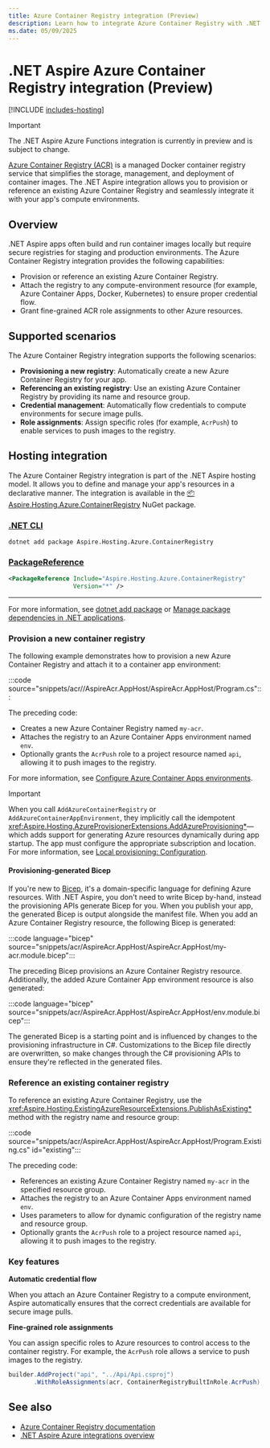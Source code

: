 ```yaml
---
title: Azure Container Registry integration (Preview)
description: Learn how to integrate Azure Container Registry with .NET Aspire for secure container image management.
ms.date: 05/09/2025
---
```


# .NET Aspire Azure Container Registry integration (Preview)

[!INCLUDE [includes-hosting](../includes/includes-hosting.md)]

> [!IMPORTANT]
> The .NET Aspire Azure Functions integration is currently in preview and is subject to change.

[Azure Container Registry (ACR)](/azure/container-registry) is a managed Docker container registry service that simplifies the storage, management, and deployment of container images. The .NET Aspire integration allows you to provision or reference an existing Azure Container Registry and seamlessly integrate it with your app's compute environments.

## Overview

.NET Aspire apps often build and run container images locally but require secure registries for staging and production environments. The Azure Container Registry integration provides the following capabilities:

- Provision or reference an existing Azure Container Registry.
- Attach the registry to any compute-environment resource (for example, Azure Container Apps, Docker, Kubernetes) to ensure proper credential flow.
- Grant fine-grained ACR role assignments to other Azure resources.

## Supported scenarios

The Azure Container Registry integration supports the following scenarios:

- **Provisioning a new registry**: Automatically create a new Azure Container Registry for your app.
- **Referencing an existing registry**: Use an existing Azure Container Registry by providing its name and resource group.
- **Credential management**: Automatically flow credentials to compute environments for secure image pulls.
- **Role assignments**: Assign specific roles (for example, `AcrPush`) to enable services to push images to the registry.

## Hosting integration

The Azure Container Registry integration is part of the .NET Aspire hosting model. It allows you to define and manage your app's resources in a declarative manner. The integration is available in the [📦 Aspire.Hosting.Azure.ContainerRegistry](https://www.nuget.org/packages/Aspire.Hosting.Azure.ContainerRegistry) NuGet package.

### [.NET CLI](#tab/dotnet-cli)

```dotnetcli
dotnet add package Aspire.Hosting.Azure.ContainerRegistry
```

### [PackageReference](#tab/package-reference)

```xml
<PackageReference Include="Aspire.Hosting.Azure.ContainerRegistry"
                  Version="*" />
```

---

For more information, see [dotnet add package](/dotnet/core/tools/dotnet-add-package) or [Manage package dependencies in .NET applications](/dotnet/core/tools/dependencies).

### Provision a new container registry

The following example demonstrates how to provision a new Azure Container Registry and attach it to a container app environment:

:::code source="snippets/acr//AspireAcr.AppHost/AspireAcr.AppHost/Program.cs":::

The preceding code:

- Creates a new Azure Container Registry named `my-acr`.
- Attaches the registry to an Azure Container Apps environment named `env`.
- Optionally grants the `AcrPush` role to a project resource named `api`, allowing it to push images to the registry.

For more information, see [Configure Azure Container Apps environments](configure-aca-environments.md).

> [!IMPORTANT]
> When you call `AddAzureContainerRegistry` or `AddAzureContainerAppEnvironment`, they implicitly call the idempotent <xref:Aspire.Hosting.AzureProvisionerExtensions.AddAzureProvisioning*>—which adds support for generating Azure resources dynamically during app startup. The app must configure the appropriate subscription and location. For more information, see [Local provisioning: Configuration](local-provisioning.md#configuration).

#### Provisioning-generated Bicep

If you're new to [Bicep](/azure/azure-resource-manager/bicep/overview), it's a domain-specific language for defining Azure resources. With .NET Aspire, you don't need to write Bicep by-hand, instead the provisioning APIs generate Bicep for you. When you publish your app, the generated Bicep is output alongside the manifest file. When you add an Azure Container Registry resource, the following Bicep is generated:

:::code language="bicep" source="snippets/acr/AspireAcr.AppHost/AspireAcr.AppHost/my-acr.module.bicep":::

The preceding Bicep provisions an Azure Container Registry resource. Additionally, the added Azure Container App environment resource is also generated:

:::code language="bicep" source="snippets/acr/AspireAcr.AppHost/AspireAcr.AppHost/env.module.bicep":::

The generated Bicep is a starting point and is influenced by changes to the provisioning infrastructure in C#. Customizations to the Bicep file directly are overwritten, so make changes through the C# provisioning APIs to ensure they're reflected in the generated files.

### Reference an existing container registry

To reference an existing Azure Container Registry, use the <xref:Aspire.Hosting.ExistingAzureResourceExtensions.PublishAsExisting*> method with the registry name and resource group:

:::code source="snippets/acr/AspireAcr.AppHost/AspireAcr.AppHost/Program.Existing.cs" id="existing":::

The preceding code:

- References an existing Azure Container Registry named `my-acr` in the specified resource group.
- Attaches the registry to an Azure Container Apps environment named `env`.
- Uses parameters to allow for dynamic configuration of the registry name and resource group.
- Optionally grants the `AcrPush` role to a project resource named `api`, allowing it to push images to the registry.

### Key features

**Automatic credential flow**

When you attach an Azure Container Registry to a compute environment, Aspire automatically ensures that the correct credentials are available for secure image pulls.

**Fine-grained role assignments**

You can assign specific roles to Azure resources to control access to the container registry. For example, the `AcrPush` role allows a service to push images to the registry.

```csharp
builder.AddProject("api", "../Api/Api.csproj")
       .WithRoleAssignments(acr, ContainerRegistryBuiltInRole.AcrPush);
```

## See also

- [Azure Container Registry documentation](/azure/container-registry)
- [.NET Aspire Azure integrations overview](integrations-overview.md)
